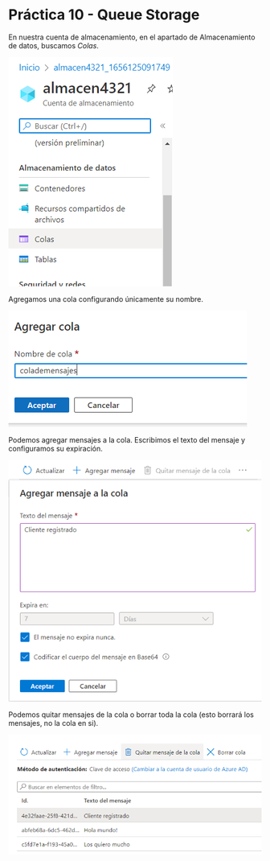 # Práctica 10 - Queue Storage

En nuestra cuenta de almacenamiento, en el apartado de Almacenamiento de datos, buscamos _Colas_.

![Práctica 10 - Parte 1](imagenes\p10p1.png)

Agregamos una cola configurando únicamente su nombre.

![Práctica 10 - Parte 2](imagenes\p10p2.png)

Podemos agregar mensajes a la cola. Escribimos el texto del mensaje y configuramos su expiración.

![Práctica 10 - Parte 3](imagenes\p10p3.png)

Podemos quitar mensajes de la cola o borrar toda la cola (esto borrará los mensajes, no la cola en si).

![Práctica 10 - Parte 4](imagenes\p10p4.png)